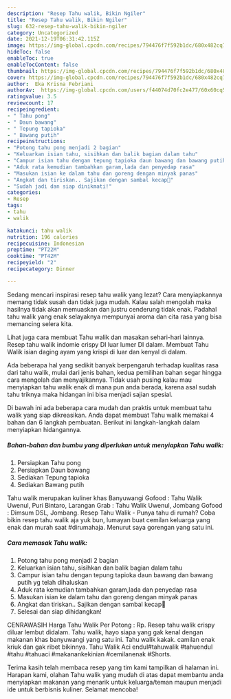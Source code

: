 ```yaml
---
description: "Resep Tahu walik, Bikin Ngiler"
title: "Resep Tahu walik, Bikin Ngiler"
slug: 632-resep-tahu-walik-bikin-ngiler
category: Uncategorized
date: 2021-12-19T06:31:42.115Z
image: https://img-global.cpcdn.com/recipes/794476f7f592b1dc/680x482cq70/tahu-walik-foto-resep-utama.jpg
hideToc: false
enableToc: true
enableTocContent: false
thumbnail: https://img-global.cpcdn.com/recipes/794476f7f592b1dc/680x482cq70/tahu-walik-foto-resep-utama.jpg
cover: https://img-global.cpcdn.com/recipes/794476f7f592b1dc/680x482cq70/tahu-walik-foto-resep-utama.jpg
author:  Eka Krisna Febriani
authorAv:  https://img-global.cpcdn.com/users/f44074d70fc2e477/60x60cq50/avatar.jpg
ratingvalue: 3.5
reviewcount: 17
recipeingredient:
- " Tahu pong"
- " Daun bawang"
- " Tepung tapioka"
- " Bawang putih"
recipeinstructions:
- "Potong tahu pong menjadi 2 bagian"
- "Keluarkan isian tahu, sisihkan dan balik bagian dalam tahu"
- "Campur isian tahu dengan tepung tapioka daun bawang dan bawang putih yg telah dihaluskan"
- "Aduk rata kemudian tambahkan garam,lada dan penyedap rasa"
- "Masukan isian ke dalam tahu dan goreng dengan minyak panas"
- "Angkat dan tiriskan.. Sajikan dengan sambal kecap🥰"
- "Sudah jadi dan siap dinikmati!"
categories:
- Resep
tags:
- tahu
- walik

katakunci: tahu walik 
nutrition: 196 calories
recipecuisine: Indonesian
preptime: "PT22M"
cooktime: "PT42M"
recipeyield: "2"
recipecategory: Dinner

---
```



Sedang mencari inspirasi resep tahu walik yang lezat? Cara menyiapkannya memang tidak susah dan tidak juga mudah. Kalau salah mengolah maka hasilnya tidak akan memuaskan dan justru cenderung tidak enak. Padahal tahu walik yang enak selayaknya mempunyai aroma dan cita rasa yang bisa memancing selera kita.


Lihat juga cara membuat Tahu walik dan masakan sehari-hari lainnya. Resep tahu walik indomie crispy DI luar lumer DI dalam. Membuat Tahu Walik isian daging ayam yang krispi di luar dan kenyal di dalam.

Ada beberapa hal yang sedikit banyak berpengaruh terhadap kualitas rasa dari tahu walik, mulai dari jenis bahan, kedua pemilihan bahan segar hingga cara mengolah dan menyajikannya. Tidak usah pusing kalau mau menyiapkan tahu walik enak di mana pun anda berada, karena asal sudah tahu triknya maka hidangan ini bisa menjadi sajian spesial.


Di bawah ini ada beberapa cara mudah dan praktis untuk membuat tahu walik yang siap dikreasikan. Anda dapat membuat Tahu walik memakai 4 bahan dan 6 langkah pembuatan. Berikut ini langkah-langkah dalam menyiapkan hidangannya.

<!--inarticleads1-->

##### Bahan-bahan dan bumbu yang diperlukan untuk menyiapkan Tahu walik:

1. Persiapkan  Tahu pong
1. Persiapkan  Daun bawang
1. Sediakan  Tepung tapioka
1. Sediakan  Bawang putih


Tahu walik merupakan kuliner khas Banyuwangi Gofood : Tahu Walik Uwenul, Puri Bintaro, Larangan Grab : Tahu Walik Uwenul, Jombang Gofood : Dimsum DSL, Jombang. Resep Tahu Walik - Punya tahu di rumah? Coba bikin resep tahu walik aja yuk bun, lumayan buat cemilan keluarga yang enak dan murah saat #dirumahaja. Menurut saya gorengan yang satu ini. 

<!--inarticleads2-->

##### Cara memasak Tahu walik:

1. Potong tahu pong menjadi 2 bagian
1. Keluarkan isian tahu, sisihkan dan balik bagian dalam tahu
1. Campur isian tahu dengan tepung tapioka daun bawang dan bawang putih yg telah dihaluskan
1. Aduk rata kemudian tambahkan garam,lada dan penyedap rasa
1. Masukan isian ke dalam tahu dan goreng dengan minyak panas
1. Angkat dan tiriskan.. Sajikan dengan sambal kecap🥰
1. Selesai dan siap dihidangkan!

CENRAWASIH Harga Tahu Walik Per Potong : Rp. Resep tahu walik crispy diluar lembut didalam. Tahu walik, hayo siapa yang gak kenal dengan makanan khas banyuwangi yang satu ini. Tahu walik kakak. camilan enak kriuk dan gak ribet bikinnya. Tahu Walik Aci endul#tahuwalik #tahuendul #tahu #tahuaci #makanankekinian #cemilanenak #Shorts. 

Terima kasih telah membaca resep yang tim kami tampilkan di halaman ini. Harapan kami, olahan Tahu walik yang mudah di atas dapat membantu anda menyiapkan makanan yang menarik untuk keluarga/teman maupun menjadi ide untuk berbisnis kuliner. Selamat mencoba!
